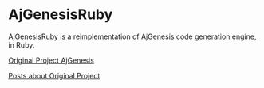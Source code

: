 # AjGenesisRuby

AjGenesisRuby is a reimplementation of AjGenesis code generation engine, in Ruby.

[Original Project AjGenesis](http://ajgenesis.codeplex.com/)

[Posts about Original Project](http://ajlopez.wordpress.com/category/ajgenesis/)

